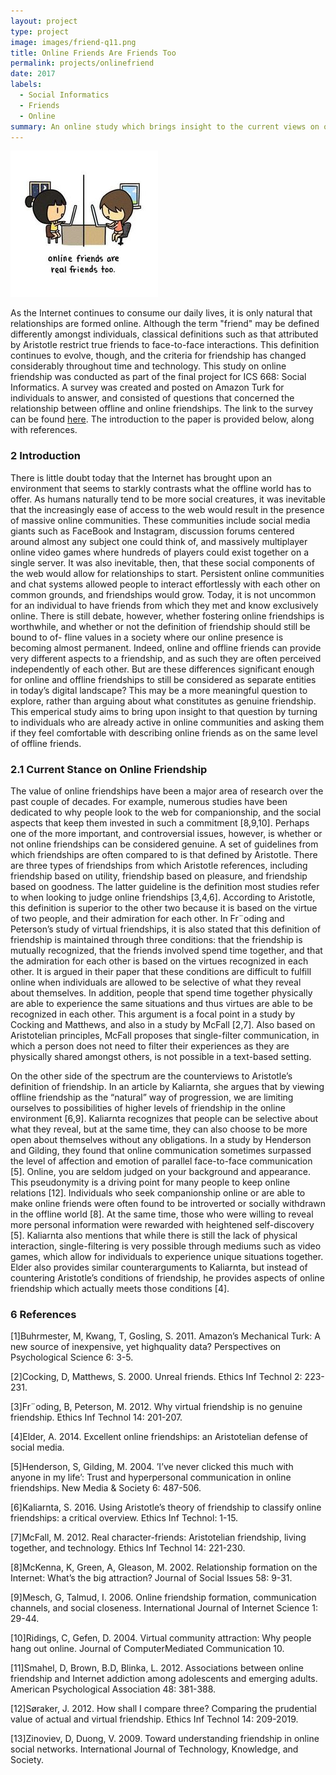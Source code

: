 ```yaml
---
layout: project
type: project
image: images/friend-q11.png
title: Online Friends Are Friends Too
permalink: projects/onlinefriend
date: 2017
labels:
  - Social Informatics
  - Friends
  - Online
summary: An online study which brings insight to the current views on online friendship as compared to face-to-face friendships.
---
```


<img class="ui medium right floated rounded image" src="../images/friend.jpg">

As the Internet continues to consume our daily lives, it is only natural that relationships are formed online.  Although the term "friend" may be defined differently amongst individuals, classical definitions such as that attributed by Aristotle restrict true friends to face-to-face interactions.  This definition continues to evolve, though, and the criteria for friendship has changed considerably throughout time and technology.  This study on online friendship was conducted as part of the final project for ICS 668: Social Informatics.  A survey was created and posted on Amazon Turk for individuals to answer, and consisted of questions that concerned the relationship between offline and online friendships.  The link to the survey can be found <a href="https://www.surveymonkey.com/r/BG6BXYY">here</a>.  The introduction to the paper is provided below, along with references.

<h3>2 Introduction</h3>

There is little doubt today that the Internet has brought
upon an environment that seems to starkly contrasts what
the offline world has to offer. As humans naturally tend to be
more social creatures, it was inevitable that the increasingly
ease of access to the web would result in the presence of massive
online communities. These communities include social
media giants such as FaceBook and Instagram, discussion
forums centered around almost any subject one could think
of, and massively multiplayer online video games where hundreds
of players could exist together on a single server. It
was also inevitable, then, that these social components of
the web would allow for relationships to start. Persistent
online communities and chat systems allowed people to interact
effortlessly with each other on common grounds, and
friendships would grow. Today, it is not uncommon for an
individual to have friends from which they met and know
exclusively online. There is still debate, however, whether
fostering online friendships is worthwhile, and whether or
not the definition of friendship should still be bound to of-
fline values in a society where our online presence is becoming
almost permanent. Indeed, online and offline friends can
provide very different aspects to a friendship, and as such
they are often perceived independently of each other. But
are these differences significant enough for online and offline
friendships to still be considered as separate entities in today’s
digital landscape? This may be a more meaningful
question to explore, rather than arguing about what constitutes
as genuine friendship. This emperical study aims to
bring upon insight to that question by turning to individuals
who are already active in online communities and asking
them if they feel comfortable with describing online friends
as on the same level of offline friends.

<h3>2.1 Current Stance on Online Friendship</h3>

The value of online friendships have been a major area
of research over the past couple of decades. For example,
numerous studies have been dedicated to why people look
to the web for companionship, and the social aspects that
keep them invested in such a commitment [8,9,10]. Perhaps
one of the more important, and controversial issues, however,
is whether or not online friendships can be considered
genuine. A set of guidelines from which friendships are often
compared to is that defined by Aristotle. There are three
types of friendships from which Aristotle references, including
friendship based on utility, friendship based on pleasure,
and friendship based on goodness. The latter guideline is the
definition most studies refer to when looking to judge online
friendships [3,4,6]. According to Aristotle, this definition is
superior to the other two because it is based on the virtue of
two people, and their admiration for each other. In Fr¨oding
and Peterson’s study of virtual friendships, it is also stated
that this definition of friendship is maintained through three
conditions: that the friendship is mutually recognized, that
the friends involved spend time together, and that the admiration
for each other is based on the virtues recognized in
each other. It is argued in their paper that these conditions
are difficult to fulfill online when individuals are allowed to
be selective of what they reveal about themselves. In addition,
people that spend time together physically are able to
experience the same situations and thus virtues are able to
be recognized in each other. This argument is a focal point
in a study by Cocking and Matthews, and also in a study by
McFall [2,7]. Also based on Aristotelian principles, McFall
proposes that single-filter communication, in which a person
does not need to filter their experiences as they are physically
shared amongst others, is not possible in a text-based
setting.

On the other side of the spectrum are the counterviews to
Aristotle’s definition of friendship. In an article by Kaliarnta,
she argues that by viewing offline friendship as the “natural”
way of progression, we are limiting ourselves to possibilities
of higher levels of friendship in the online environment [6,9].
Kaliarnta recognizes that people can be selective about what
they reveal, but at the same time, they can also choose to
be more open about themselves without any obligations. In
a study by Henderson and Gilding, they found that online
communication sometimes surpassed the level of affection
and emotion of parallel face-to-face communication [5]. Online,
you are seldom judged on your background and appearance.
This pseudonymity is a driving point for many people
to keep online relations [12]. Individuals who seek companionship
online or are able to make online friends were often
found to be introverted or socially withdrawn in the offline
world [8]. At the same time, those who were willing to reveal
more personal information were rewarded with heightened
self-discovery [5]. Kaliarnta also mentions that while there
is still the lack of physical interaction, single-filtering is very
possible through mediums such as video games, which allow
for individuals to experience unique situations together. Elder
also provides similar counterarguments to Kaliarnta, but
instead of countering Aristotle’s conditions of friendship, he
provides aspects of online friendship which actually meets
those conditions [4].

<h3>6 References</h3>
[1]Buhrmester, M, Kwang, T, Gosling, S. 2011. Amazon’s
Mechanical Turk: A new source of inexpensive, yet highquality
data? Perspectives on Psychological Science 6: 3-5.

[2]Cocking, D, Matthews, S. 2000. Unreal friends. Ethics
Inf Technol 2: 223-231.

[3]Fr¨oding, B, Peterson, M. 2012. Why virtual friendship
is no genuine friendship. Ethics Inf Technol 14: 201-207.

[4]Elder, A. 2014. Excellent online friendships: an Aristotelian
defense of social media.

[5]Henderson, S, Gilding, M. 2004. ’I’ve never clicked this
much with anyone in my life’: Trust and hyperpersonal communication
in online friendships. New Media & Society 6:
487-506.

[6]Kaliarnta, S. 2016. Using Aristotle’s theory of friendship
to classify online friendships: a critical overview. Ethics
Inf Technol: 1-15.

[7]McFall, M. 2012. Real character-friends: Aristotelian
friendship, living together, and technology. Ethics Inf Technol
14: 221-230.

[8]McKenna, K, Green, A, Gleason, M. 2002. Relationship
formation on the Internet: What’s the big attraction?
Journal of Social Issues 58: 9-31.

[9]Mesch, G, Talmud, I. 2006. Online friendship formation,
communication channels, and social closeness. International
Journal of Internet Science 1: 29-44.

[10]Ridings, C, Gefen, D. 2004. Virtual community attraction:
Why people hang out online. Journal of ComputerMediated
Communication 10.

[11]Smahel, D, Brown, B.D, Blinka, L. 2012. Associations
between online friendship and Internet addiction among adolescents
and emerging adults. American Psychological Association
48: 381-388.

[12]Søraker, J. 2012. How shall I compare three? Comparing
the prudential value of actual and virtual friendship.
Ethics Inf Technol 14: 209-2019.

[13]Zinoviev, D, Duong, V. 2009. Toward understanding
friendship in online social networks. International Journal
of Technology, Knowledge, and Society.
